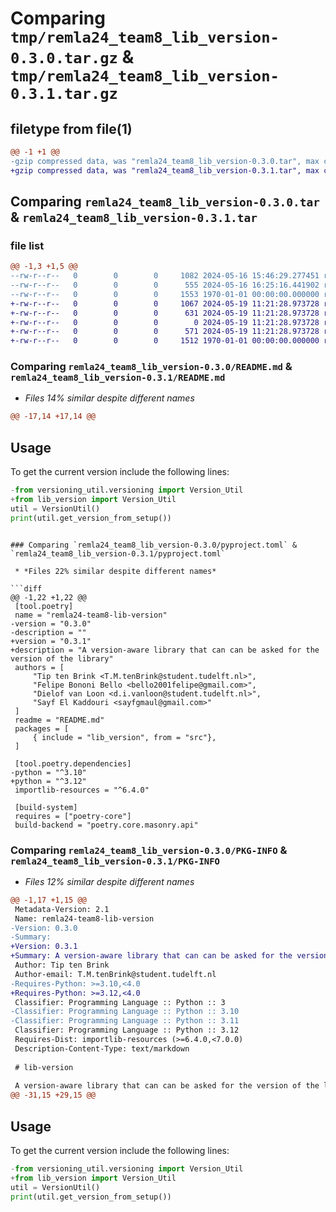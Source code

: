 # Comparing `tmp/remla24_team8_lib_version-0.3.0.tar.gz` & `tmp/remla24_team8_lib_version-0.3.1.tar.gz`

## filetype from file(1)

```diff
@@ -1 +1 @@
-gzip compressed data, was "remla24_team8_lib_version-0.3.0.tar", max compression
+gzip compressed data, was "remla24_team8_lib_version-0.3.1.tar", max compression
```

## Comparing `remla24_team8_lib_version-0.3.0.tar` & `remla24_team8_lib_version-0.3.1.tar`

### file list

```diff
@@ -1,3 +1,5 @@
--rw-r--r--   0        0        0     1082 2024-05-16 15:46:29.277451 remla24_team8_lib_version-0.3.0/README.md
--rw-r--r--   0        0        0      555 2024-05-16 16:25:16.441902 remla24_team8_lib_version-0.3.0/pyproject.toml
--rw-r--r--   0        0        0     1553 1970-01-01 00:00:00.000000 remla24_team8_lib_version-0.3.0/PKG-INFO
+-rw-r--r--   0        0        0     1067 2024-05-19 11:21:28.973728 remla24_team8_lib_version-0.3.1/README.md
+-rw-r--r--   0        0        0      631 2024-05-19 11:21:28.973728 remla24_team8_lib_version-0.3.1/pyproject.toml
+-rw-r--r--   0        0        0        0 2024-05-19 11:21:28.973728 remla24_team8_lib_version-0.3.1/src/lib_version/__init__.py
+-rw-r--r--   0        0        0      571 2024-05-19 11:21:28.973728 remla24_team8_lib_version-0.3.1/src/lib_version/versioning.py
+-rw-r--r--   0        0        0     1512 1970-01-01 00:00:00.000000 remla24_team8_lib_version-0.3.1/PKG-INFO
```

### Comparing `remla24_team8_lib_version-0.3.0/README.md` & `remla24_team8_lib_version-0.3.1/README.md`

 * *Files 14% similar despite different names*

```diff
@@ -17,14 +17,14 @@
 ```
 
 ## Usage
 
 To get the current version include the following lines:
 
 ```python
-from versioning_util.versioning import Version_Util
+from lib_version import Version_Util
 util = VersionUtil()
 print(util.get_version_from_setup())
 ```
```

### Comparing `remla24_team8_lib_version-0.3.0/pyproject.toml` & `remla24_team8_lib_version-0.3.1/pyproject.toml`

 * *Files 22% similar despite different names*

```diff
@@ -1,22 +1,22 @@
 [tool.poetry]
 name = "remla24-team8-lib-version"
-version = "0.3.0"
-description = ""
+version = "0.3.1"
+description = "A version-aware library that can can be asked for the version of the library"
 authors = [
     "Tip ten Brink <T.M.tenBrink@student.tudelft.nl>", 
     "Felipe Bononi Bello <bello2001felipe@gmail.com>", 
     "Dielof van Loon <d.i.vanloon@student.tudelft.nl>", 
     "Sayf El Kaddouri <sayfgmaul@gmail.com>"
 ]
 readme = "README.md"
 packages = [
     { include = "lib_version", from = "src"},
 ]
 
 [tool.poetry.dependencies]
-python = "^3.10"
+python = "^3.12"
 importlib-resources = "^6.4.0"
 
 [build-system]
 requires = ["poetry-core"]
 build-backend = "poetry.core.masonry.api"
```

### Comparing `remla24_team8_lib_version-0.3.0/PKG-INFO` & `remla24_team8_lib_version-0.3.1/PKG-INFO`

 * *Files 12% similar despite different names*

```diff
@@ -1,17 +1,15 @@
 Metadata-Version: 2.1
 Name: remla24-team8-lib-version
-Version: 0.3.0
-Summary: 
+Version: 0.3.1
+Summary: A version-aware library that can can be asked for the version of the library
 Author: Tip ten Brink
 Author-email: T.M.tenBrink@student.tudelft.nl
-Requires-Python: >=3.10,<4.0
+Requires-Python: >=3.12,<4.0
 Classifier: Programming Language :: Python :: 3
-Classifier: Programming Language :: Python :: 3.10
-Classifier: Programming Language :: Python :: 3.11
 Classifier: Programming Language :: Python :: 3.12
 Requires-Dist: importlib-resources (>=6.4.0,<7.0.0)
 Description-Content-Type: text/markdown
 
 # lib-version
 
 A version-aware library that can can be asked for the version of the library. This can be useful, for example, for verbose system information in log messages or data records. The library may also contain other logic.
@@ -31,15 +29,15 @@
 ```
 
 ## Usage
 
 To get the current version include the following lines:
 
 ```python
-from versioning_util.versioning import Version_Util
+from lib_version import Version_Util
 util = VersionUtil()
 print(util.get_version_from_setup())
 ```
```

